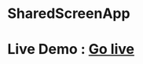 ﻿# SharedScreenApp
 # Live Demo : <a href="https://hacco2801.github.io/SharedScreenApp/">Go live</a>

